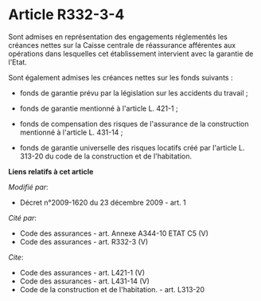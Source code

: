 # Article R332-3-4

Sont admises en représentation des engagements réglementés les créances nettes sur la Caisse centrale de réassurance
afférentes aux opérations dans lesquelles cet établissement intervient avec la garantie de l'Etat. 

Sont également admises les créances nettes sur les fonds suivants :

- fonds de garantie prévu par la législation sur les accidents du travail ;

- fonds de garantie mentionné à l'article L. 421-1 ;

- fonds de compensation des risques de l'assurance de la construction mentionné à l'article L. 431-14 ;

- fonds de garantie universelle des risques locatifs créé par l'article L. 313-20 du code de la construction et de
l'habitation.

**Liens relatifs à cet article**

_Modifié par_:

  - Décret n°2009-1620 du 23 décembre 2009 - art. 1

_Cité par_:

  - Code des assurances - art. Annexe A344-10 ETAT C5 (V)
  - Code des assurances - art. R332-3 (V)

_Cite_:

  - Code des assurances - art. L421-1 (V)
  - Code des assurances - art. L431-14 (V)
  - Code de la construction et de l'habitation. - art. L313-20
